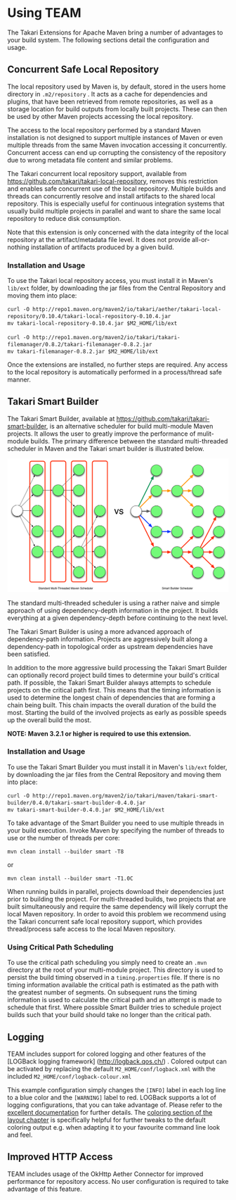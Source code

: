# Using TEAM

The Takari Extensions for Apache Maven bring a number of advantages to your build system. The following sections
detail the configuration and usage.

## Concurrent Safe Local Repository

The local repository used by Maven is, by default, stored in the users home directory in `.m2/repository` . It acts as a cache for dependencies and plugins, that have been retrieved from remote repositories, as well as a storage location for build outputs from locally built projects. These can then be used by other Maven projects accessing the local repository.

The access to the local repository performed by a standard Maven installation is not designed to support multiple 
instances of Maven or even multiple threads from the same Maven invocation accessing it concurrently. Concurrent access 
can end up corrupting the consistency of the repository due to wrong metadata file content and similar problems.

The Takari concurrent local repository support, available from https://github.com/takari/takari-local-repository,
removes this restriction and enables safe concurrent use of the local repository. Multiple builds and threads can 
concurrently resolve and install artifacts to the shared local repository. This is especially useful for continuous 
integration systems that usually build multiple projects in parallel and want to share the same local repository to 
reduce disk consumption.

Note that this extension is only concerned with the data integrity of the local repository at the artifact/metadata
file level. It does not provide all-or-nothing installation of artifacts produced by a given build.

### Installation and Usage

To use the Takari local repository access, you must install it in Maven's `lib/ext` folder, by downloading the jar
files from the Central Repository and moving them into place:

```
curl -O http://repo1.maven.org/maven2/io/takari/aether/takari-local-repository/0.10.4/takari-local-repository-0.10.4.jar
mv takari-local-repository-0.10.4.jar $M2_HOME/lib/ext

curl -O http://repo1.maven.org/maven2/io/takari/takari-filemanager/0.8.2/takari-filemanager-0.8.2.jar
mv takari-filemanager-0.8.2.jar $M2_HOME/lib/ext
```

Once the extensions are installed, no further steps are required. Any access to the local repository is automatically
performed in a process/thread safe manner.


## Takari Smart Builder

The Takari Smart Builder, available at https://github.com/takari/takari-smart-builder, is an alternative scheduler
for build multi-module Maven projects. It allows the user to greatly improve the performance of mulit-module builds. The
primary difference between the standard multi-threaded scheduler in Maven and the Takari smart builder is
illustrated below.

![Standard and Smart Builder Scheduling](figures/smart-builder-scheduler.png)


The standard multi-threaded scheduler is using a rather naive and simple approach of using dependency-depth information 
in the project. It builds everything at a given dependency-depth before continuing to the next level.

The Takari Smart Builder is using a more advanced approach of dependency-path information. Projects are
aggressively built along a dependency-path in topological order as upstream dependencies have been satisfied.

In addition to the more aggressive build processing the Takari Smart Builder can optionally record project build times
to determine your build's critical path. If possible, the Takari Smart Builder always attempts to schedule projects on
the critical path first. This means that the timing information is used to determine the longest chain of dependencies
that are forming a chain being built. This chain impacts the overall duration of the build the most. Starting the build
 of the involved projects as early as possible speeds up the overall build the most.

**NOTE: Maven 3.2.1 or higher is required to use this extension.**

### Installation and Usage

To use the Takari Smart Builder you must install it in Maven's `lib/ext` folder, by downloading the jar files from the
Central Repository and moving them into place:

```
curl -O http://repo1.maven.org/maven2/io/takari/maven/takari-smart-builder/0.4.0/takari-smart-builder-0.4.0.jar
mv takari-smart-builder-0.4.0.jar $M2_HOME/lib/ext
```

To take advantage of the Smart Builder you need to use multiple threads in your build execution. Invoke Maven by 
specifying the number of threads to use or the number of threads per core:

```
mvn clean install --builder smart -T8
```

or

```
mvn clean install --builder smart -T1.0C
```

When running builds in parallel, projects download their dependencies just prior to building the project. For
multi-threaded builds, two projects that are built simultaneously and require the same dependency will likely corrupt
the local Maven repository. In order to avoid this problem we recommend using the Takari concurrent safe local 
repository support, which provides thread/process safe access to the local Maven repository.

### Using Critical Path Scheduling

To use the critical path scheduling you simply need to create an `.mvn` directory at the root of your multi-module
project. This directory is used to persist the build timing observed in a `timing.properties` file. If there is no timing
information available the critical path is estimated as the path with the greatest number of segments. On subsequent
runs the timing information is used to calculate the critical path and an attempt is made to schedule that first. Where
possible Smart Builder tries to schedule project builds such that your build should take no longer than the critical
path.

## Logging

TEAM includes support for colored logging and other features of the [LOGBack logging framework] (http://logback.qos.ch/) . Colored output can be activated by replacing the default `M2_HOME/conf/logback.xml` with the included `M2_HOME/conf/logback-colour.xml`

This example configuration simply changes the `[INFO]` label in each log line to a blue color and the `[WARNING]` label to red. LOGBack supports a lot of logging configurations, that you can take advantage of. Please refer to the [excellent documentation](http://logback.qos.ch/documentation.html) for further details. The [coloring section of the layout chapter](http://logback.qos.ch/manual/layouts.html#coloring) is specifically helpful for further tweaks to the default coloring output e.g. when adapting it to your favourite command line look and feel.

## Improved HTTP Access

TEAM includes usage of the OkHttp Aether Connector for improved performance for repository access. No user configuration is required to take advantage of this feature.
